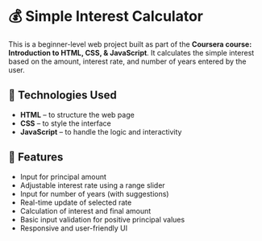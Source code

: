 # 💰 Simple Interest Calculator

This is a beginner-level web project built as part of the **Coursera course: Introduction to HTML, CSS, & JavaScript**. It calculates the simple interest based on the amount, interest rate, and number of years entered by the user.

## 🔧 Technologies Used

- **HTML** – to structure the web page
- **CSS** – to style the interface
- **JavaScript** – to handle the logic and interactivity

## 🚀 Features

- Input for principal amount
- Adjustable interest rate using a range slider
- Input for number of years (with suggestions)
- Real-time update of selected rate
- Calculation of interest and final amount
- Basic input validation for positive principal values
- Responsive and user-friendly UI
